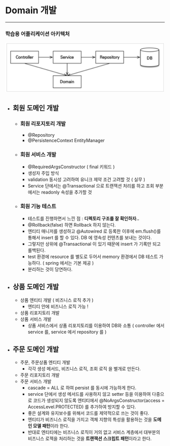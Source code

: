 # Domain 개발

---


### 학습용 어플리케이션 아키텍처
![img.png](img.png)

- ## 회원 도메인 개발
    - ### 회원 리포지토리 개발
        - @Repository
        - @PersistenceContext EntityManager
    - ### 회원 서비스 개발
        - @RequiredArgsConstructor ( final 키워드 )
        - 생성자 주입 방식
        - validation 동시성 고려하여 유니크 제약 조건 고려할 것 ( 실무 )
        - Service 단에서는 @Transactional 으로 트랜잭션 처리를 하고 조회 부분에서는 readonly 속성을 추가할 것
    - ### 회원 기능 테스트
        - 테스트를 진행하면서 느낀 점 : **디렉토리 구조를 잘 확인하자..**
        - @Rollback(false) 하면 Rollback 하지 않는다.
        - 엔티티 매니저를 생성하고 @Autowired 로 등록한 이후에 em.flush()를 통해서 insert 를 할 수 있다. DB 에 영속성 컨텐츠를 보내는 것이다.
        - 그렇지만 상위에 @Transactional 이 있기 때문에 insert 가 기록만 되고 롤백된다.
        - test 환경에 resource 를 별도로 두어서 memory 환경에서 DB 테스트 가능하다. ( spring 에서는 기본 제공 )
        - 분리하는 것이 당연하다.
- ## 상품 도메인 개발
    - 상품 엔티티 개발 ( 비즈니스 로직 추가 )
        - 엔티티 안에 비즈니스 로직 가능 !
    - 상품 리포지토리 개발
    - 상품 서비스 개발
        - 상품 서비스에서 상품 리포지토리를 이용하여 DB와 소통 ( controller 에서 service 를, service 에서 repository 를 )
- ## 주문 도메인 개발
    - 주문, 주문상품 엔티티 개발
        - 각각 생성 메서드, 비즈니스 로직, 조회 로직 을 별개로 만든다.
    - 주문 리포지토리 개발
    - 주문 서비스 개발
        - cascade = ALL 로 하여 persist 를 동시에 가능하게 한다.
        - service 단에서 생성 메서드를 사용하지 않고 setter 등을 이용하여 다중으로 코드가 생성되지 않도록 엔티티에서 @NoArgsConstructor(access = AccessLevel.PROTECTED) 를 추가하여 방지할 수 있다.
        - 좋은 설계와 유지보수를 위해서 코드를 제약적으로 쓰는 것이 좋다.
        - 엔티티가 비즈니스 로직을 가지고 객체 지향의 특성을 활용하는 것을 **도메인 모델 패턴**이라 한다.
        - 반대로 엔티티에는 비즈니스 로직이 거의 없고 서비스 계층에서 대부분의 비즈니스 로젝을 처리하는 것을 **트랜잭션 스크립트 패턴**이라고 한다.